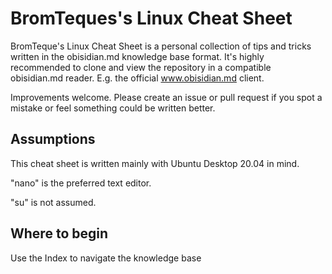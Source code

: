 # BromTeques's Linux Cheat Sheet

BromTeque's Linux Cheat Sheet is a personal collection of tips and tricks written in the obisidian.md knowledge base format. It's highly recommended to clone and view the repository in a compatible obisidian.md reader. E.g. the official www.obisidian.md client.

Improvements welcome. Please create an issue or pull request if you spot a mistake or feel something could be written better.

## Assumptions

This cheat sheet is written mainly with Ubuntu Desktop 20.04 in mind.

"nano" is the preferred text editor.

"su" is not assumed.

## Where to begin
Use the Index to navigate the knowledge base